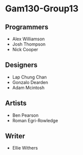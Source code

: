 # Gam130-Group13

## Programmers
* Alex Williamson
* Josh Thompson
* Nick Cooper

## Designers
* Lap Chung Chan
* Gonzalo Dearden
* Adam Mcintosh

## Artists
* Ben Pearson
* Roman Egri-Rowledge

## Writer
* Ellie Withers
